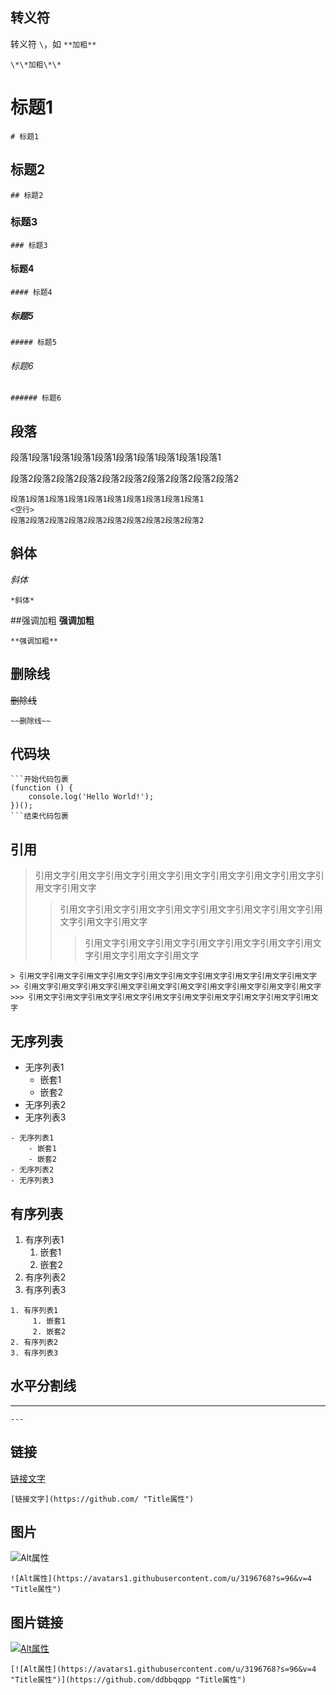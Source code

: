 ## 转义符
转义符 `\`，如 `**加粗**`
```
\*\*加粗\*\*
````

# 标题1
```
# 标题1
```

## 标题2
```
## 标题2
```

### 标题3
```
### 标题3
```

#### 标题4
```
#### 标题4
```

##### 标题5
```
##### 标题5
```

###### 标题6
```
###### 标题6
```

## 段落
段落1段落1段落1段落1段落1段落1段落1段落1段落1段落1

段落2段落2段落2段落2段落2段落2段落2段落2段落2段落2
```
段落1段落1段落1段落1段落1段落1段落1段落1段落1段落1
<空行>
段落2段落2段落2段落2段落2段落2段落2段落2段落2段落2
```

## 斜体
*斜体*
```
*斜体*
```

##强调加粗
**强调加粗**
```
**强调加粗**
```

## 删除线
~~删除线~~
```
~~删除线~~
```

## 代码块
```
```开始代码包裹
(function () {
    console.log('Hello World!');
})();
```结束代码包裹
```

## 引用
> 引用文字引用文字引用文字引用文字引用文字引用文字引用文字引用文字引用文字引用文字
>> 引用文字引用文字引用文字引用文字引用文字引用文字引用文字引用文字引用文字引用文字
>>> 引用文字引用文字引用文字引用文字引用文字引用文字引用文字引用文字引用文字引用文字

```
> 引用文字引用文字引用文字引用文字引用文字引用文字引用文字引用文字引用文字引用文字
>> 引用文字引用文字引用文字引用文字引用文字引用文字引用文字引用文字引用文字引用文字
>>> 引用文字引用文字引用文字引用文字引用文字引用文字引用文字引用文字引用文字引用文字
```

## 无序列表
- 无序列表1
    - 嵌套1
    - 嵌套2
- 无序列表2
- 无序列表3
```
- 无序列表1
    - 嵌套1
    - 嵌套2
- 无序列表2
- 无序列表3
```

## 有序列表
1. 有序列表1
     1. 嵌套1
     2. 嵌套2
2. 有序列表2
3. 有序列表3
```
1. 有序列表1
     1. 嵌套1
     2. 嵌套2
2. 有序列表2
3. 有序列表3
```

## 水平分割线
---
```
---
```

## 链接
[链接文字](https://github.com/ "Title属性")
```
[链接文字](https://github.com/ "Title属性")
```

## 图片
![Alt属性](https://avatars1.githubusercontent.com/u/3196768?s=96&v=4 "Title属性")
```
![Alt属性](https://avatars1.githubusercontent.com/u/3196768?s=96&v=4 "Title属性")
```
## 图片链接
[![Alt属性](https://avatars1.githubusercontent.com/u/3196768?s=96&v=4 "Title属性")](https://github.com/ddbbqqpp "Title属性")
```
[![Alt属性](https://avatars1.githubusercontent.com/u/3196768?s=96&v=4 "Title属性")](https://github.com/ddbbqqpp "Title属性")
```
